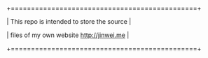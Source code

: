 +==============================================+

|  This repo is intended to store the source   |

|  files of my own website http://jinwei.me    |

+==============================================+
